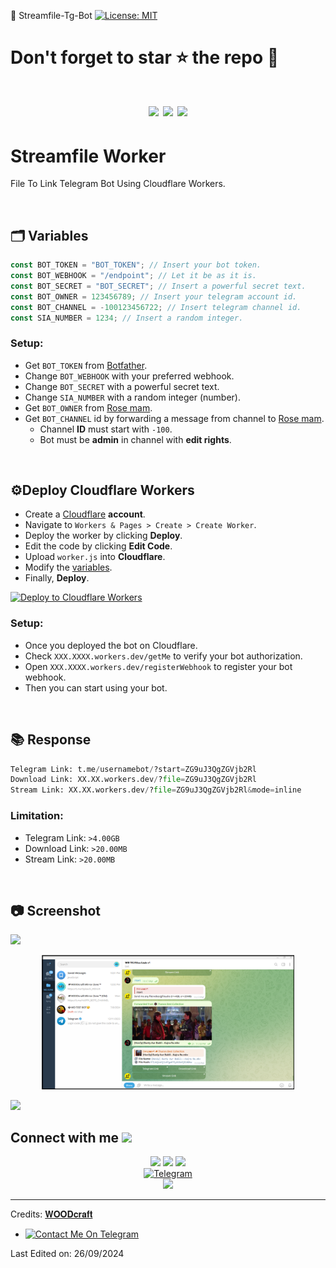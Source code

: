 🥰 Streamfile-Tg-Bot [![License: MIT][License-Badge]](LICENSE)

# Don't forget to star ⭐ the repo 🥰


<h1 align="center">
<img src="https://github.com/SudoR2spr/SudoR2spr/raw/main/assets/line-neon.gif" width="50%">
    <img src="https://readme-typing-svg.herokuapp.com/?font=Righteous&size=35&center=true&vCenter=true&width=500&height=70&duration=4000&lines=Hi+There!+👋;+I'm+Streamfile;" />
<img src="https://github.com/SudoR2spr/SudoR2spr/raw/main/assets/line-neon.gif" width="50%">
</h1>

# Streamfile Worker
File To Link Telegram Bot Using Cloudflare Workers.

<br>

## 🗂 Variables
```javascript
const BOT_TOKEN = "BOT_TOKEN"; // Insert your bot token.
const BOT_WEBHOOK = "/endpoint"; // Let it be as it is.
const BOT_SECRET = "BOT_SECRET"; // Insert a powerful secret text.
const BOT_OWNER = 123456789; // Insert your telegram account id.
const BOT_CHANNEL = -100123456722; // Insert telegram channel id.
const SIA_NUMBER = 1234; // Insert a random integer.
```

### Setup:
- Get `BOT_TOKEN` from [Botfather](https://t.me/botfather).
- Change `BOT_WEBHOOK` with your preferred webhook.
- Change `BOT_SECRET` with a powerful secret text.
- Change `SIA_NUMBER` with a random integer (number).
- Get `BOT_OWNER` from [Rose mam](https://t.me/MissRose_bot).
- Get `BOT_CHANNEL` id by forwarding a message from channel to [Rose mam](https://t.me/MissRose_bot).
  - Channel **ID** must start with `-100`.
  - Bot must be **admin** in channel with **edit rights**.

<br>

## ⚙️Deploy Cloudflare Workers
- Create a [Cloudflare](https://www.cloudflare.com/) **account**.
- Navigate to `Workers & Pages > Create > Create Worker`.
- Deploy the worker by clicking **Deploy**.
- Edit the code by clicking **Edit Code**.
- Upload `worker.js` into **Cloudflare**.
- Modify the [variables](#Variables).
- Finally, **Deploy**.

[![Deploy to Cloudflare Workers](https://deploy.workers.cloudflare.com/button)](https://deploy.workers.cloudflare.com/?url=https://github.com/monouj/WD-filestream)
### Setup:
- Once you deployed the bot on Cloudflare.
- Check `XXX.XXXX.workers.dev/getMe` to verify your bot authorization.
- Open `XXX.XXXX.workers.dev/registerWebhook` to register your bot webhook.
- Then you can start using your bot.

<br>

## 📚 Response
```python
Telegram Link: t.me/usernamebot/?start=ZG9uJ3QgZGVjb2Rl
Download Link: XX.XX.workers.dev/?file=ZG9uJ3QgZGVjb2Rl
Stream Link: XX.XX.workers.dev/?file=ZG9uJ3QgZGVjb2Rl&mode=inline
```

### Limitation:
- Telegram Link: `>4.00GB`
- Download Link: `>20.00MB`
- Stream Link: `>20.00MB`

<br>

## 📷 Screenshot
<img src="https://github.com/SudoR2spr/SudoR2spr/raw/main/assets/line-neon.gif" width="100%">

<p align="center">
  <a href="https://raw.githubusercontent.com/SudoR2spr/SudoR2spr/main/assets/WD-filestream.png" target="_blank">
    <img alt="WD-filestream-Tg-Bot" src="https://raw.githubusercontent.com/SudoR2spr/SudoR2spr/main/assets/WD-filestream.png" width="80%">
  </a>
</p>

<img src="https://github.com/SudoR2spr/SudoR2spr/raw/main/assets/line-neon.gif" width="100%">


## Connect with me <img src="https://media.giphy.com/media/iY8CRBdQXODJSCERIr/giphy.gif" width="30px">
<p align="center">
<a href="https://t.me/Opleech_WD"><img src="https://img.shields.io/badge/-𝐖𝐎𝐎𝐃𝐜𝐫𝐚𝐟𝐭 𝐌𝐢𝐫𝐫𝐨𝐫 𝐙𝐨𝐧𝐞™%20%20-0077B5?style=flat&logo=Telegram&logoColor=white"/></a>
<a href="https://t.me/WD_Topic_Group"><img src="https://img.shields.io/badge/-Wᴅ Tᴏᴘɪᴄ Gʀᴏᴜᴘ%20%20-0077B5?style=flat&logo=Telegram&logoColor=white"/></a>
<a href="https://t.me/WD_Request_Bot"><img src="https://img.shields.io/badge/-𝐖𝐎𝐎𝐃𝐜𝐫𝐚𝐟𝐭,𝐬 𝐁𝐨𝐭%20%20-0077B5?style=flat&logo=Telegram&logoColor=white"/></a>
 <br>
<a href="https://t.me/Opleech"><img title="Telegram" src="https://img.shields.io/static/v1?label=WD.Zone&message=TG&color=blue-green"></a> 
 <br>
<img src="https://media.giphy.com/media/jpVnC65DmYeyRL4LHS/giphy.gif" width="20%"> 
</p>
 
-----
Credits: [𝐖𝐎𝐎𝐃𝐜𝐫𝐚𝐟𝐭](https://t.me/Farooq_is_KING)

- [![Contact Me On Telegram](https://img.shields.io/badge/Telegram-2CA5E0?style=for-the-badge&logo=telegram&logoColor=white)](https://t.me/Farooq_is_king)

[License-Badge]:        https://img.shields.io/badge/License-MIT-blue.svg  

Last Edited on: 26/09/2024

